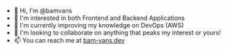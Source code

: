<!-- <h1 align="center">Hi 👋, I'm Stacey</h1> -->
<!-- <br> -->
<ul>
 <li>👋&nbsp;Hi, I'm @bamvans</li>
 <li>👀&nbsp;I'm interested in both Frontend and Backend Applications</li>
 <li>🌱&nbsp;I'm currently improving my knowledge on DevOps (AWS)</li>
 <li>💞️&nbsp;I'm looking to collaborate on anything that peaks my interest or yours!</li>
 <li>📫&nbsp;You can reach me at <a href="https://bam-vans.dev/" target="_blank">bam-vans.dev</a></li>
</ul>
<!-- <div align="center"> 

 [![Stacey's GitHub stats](https://github-readme-stats.vercel.app/api?username=bamvans&count_private=true&show_icons=true&theme=radical)](https://github.com/anuraghazra/github-readme-stats)
<br>
[![Top Langs](https://github-readme-stats.vercel.app/api/top-langs/?username=bamvans&layout=compact)](https://github.com/anuraghazra/github-readme-stats)
<br>
 ![Metrics](https://metrics.lecoq.io/bamvans?template=classic&config.timezone=Africa%2FJohannesburg)

</div>
 -->
